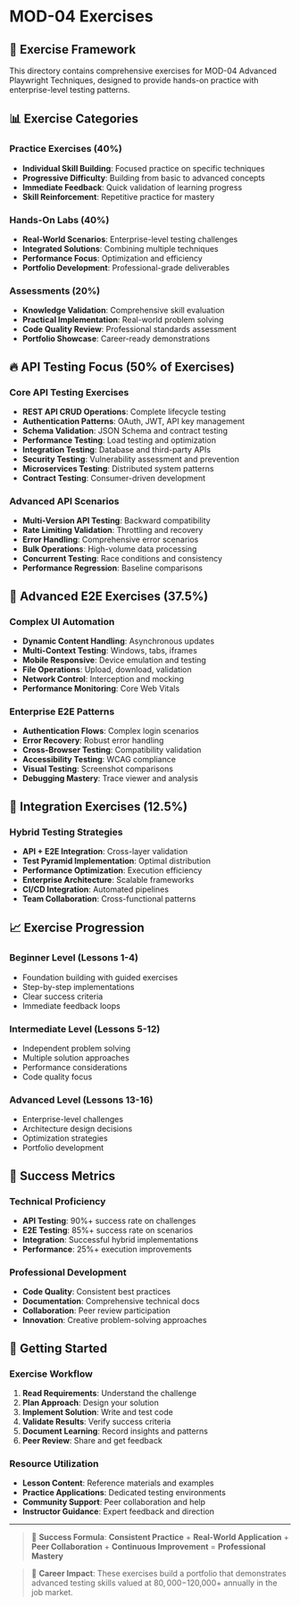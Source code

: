 # MOD-04 Exercises

## 🎯 Exercise Framework

This directory contains comprehensive exercises for MOD-04 Advanced Playwright Techniques, designed to provide hands-on practice with enterprise-level testing patterns.

## 📊 Exercise Categories

### **Practice Exercises (40%)**
- **Individual Skill Building**: Focused practice on specific techniques
- **Progressive Difficulty**: Building from basic to advanced concepts
- **Immediate Feedback**: Quick validation of learning progress
- **Skill Reinforcement**: Repetitive practice for mastery

### **Hands-On Labs (40%)**
- **Real-World Scenarios**: Enterprise-level testing challenges
- **Integrated Solutions**: Combining multiple techniques
- **Performance Focus**: Optimization and efficiency
- **Portfolio Development**: Professional-grade deliverables

### **Assessments (20%)**
- **Knowledge Validation**: Comprehensive skill evaluation
- **Practical Implementation**: Real-world problem solving
- **Code Quality Review**: Professional standards assessment
- **Portfolio Showcase**: Career-ready demonstrations

## 🔥 API Testing Focus (50% of Exercises)

### **Core API Testing Exercises**
- **REST API CRUD Operations**: Complete lifecycle testing
- **Authentication Patterns**: OAuth, JWT, API key management
- **Schema Validation**: JSON Schema and contract testing
- **Performance Testing**: Load testing and optimization
- **Integration Testing**: Database and third-party APIs
- **Security Testing**: Vulnerability assessment and prevention
- **Microservices Testing**: Distributed system patterns
- **Contract Testing**: Consumer-driven development

### **Advanced API Scenarios**
- **Multi-Version API Testing**: Backward compatibility
- **Rate Limiting Validation**: Throttling and recovery
- **Error Handling**: Comprehensive error scenarios
- **Bulk Operations**: High-volume data processing
- **Concurrent Testing**: Race conditions and consistency
- **Performance Regression**: Baseline comparisons

## 🎯 Advanced E2E Exercises (37.5%)

### **Complex UI Automation**
- **Dynamic Content Handling**: Asynchronous updates
- **Multi-Context Testing**: Windows, tabs, iframes
- **Mobile Responsive**: Device emulation and testing
- **File Operations**: Upload, download, validation
- **Network Control**: Interception and mocking
- **Performance Monitoring**: Core Web Vitals

### **Enterprise E2E Patterns**
- **Authentication Flows**: Complex login scenarios
- **Error Recovery**: Robust error handling
- **Cross-Browser Testing**: Compatibility validation
- **Accessibility Testing**: WCAG compliance
- **Visual Testing**: Screenshot comparisons
- **Debugging Mastery**: Trace viewer and analysis

## 🔗 Integration Exercises (12.5%)

### **Hybrid Testing Strategies**
- **API + E2E Integration**: Cross-layer validation
- **Test Pyramid Implementation**: Optimal distribution
- **Performance Optimization**: Execution efficiency
- **Enterprise Architecture**: Scalable frameworks
- **CI/CD Integration**: Automated pipelines
- **Team Collaboration**: Cross-functional patterns

## 📈 Exercise Progression

### **Beginner Level (Lessons 1-4)**
- Foundation building with guided exercises
- Step-by-step implementations
- Clear success criteria
- Immediate feedback loops

### **Intermediate Level (Lessons 5-12)**
- Independent problem solving
- Multiple solution approaches
- Performance considerations
- Code quality focus

### **Advanced Level (Lessons 13-16)**
- Enterprise-level challenges
- Architecture design decisions
- Optimization strategies
- Portfolio development

## 🎯 Success Metrics

### **Technical Proficiency**
- **API Testing**: 90%+ success rate on challenges
- **E2E Testing**: 85%+ success rate on scenarios
- **Integration**: Successful hybrid implementations
- **Performance**: 25%+ execution improvements

### **Professional Development**
- **Code Quality**: Consistent best practices
- **Documentation**: Comprehensive technical docs
- **Collaboration**: Peer review participation
- **Innovation**: Creative problem-solving approaches

## 🚀 Getting Started

### **Exercise Workflow**
1. **Read Requirements**: Understand the challenge
2. **Plan Approach**: Design your solution
3. **Implement Solution**: Write and test code
4. **Validate Results**: Verify success criteria
5. **Document Learning**: Record insights and patterns
6. **Peer Review**: Share and get feedback

### **Resource Utilization**
- **Lesson Content**: Reference materials and examples
- **Practice Applications**: Dedicated testing environments
- **Community Support**: Peer collaboration and help
- **Instructor Guidance**: Expert feedback and direction

---

> 🎯 **Success Formula**: **Consistent Practice** + **Real-World Application** + **Peer Collaboration** + **Continuous Improvement** = **Professional Mastery**

> 💼 **Career Impact**: These exercises build a portfolio that demonstrates advanced testing skills valued at $80,000-$120,000+ annually in the job market.